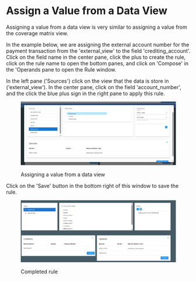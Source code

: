 # Assign a Value from a Data View

Assigning a value from a data view is very similar to assigning a value from the coverage matrix view. &#x20;

In the example below, we are assigning the external account number for the payment transaction from the 'external\_view' to the field 'crediting\_account'.  Click on the field name in the center pane, click the plus to create the rule, click on the rule name to open the bottom panes, and click on 'Compose' in the 'Operands pane to open the Rule window. &#x20;

In the left pane ('Sources') click on the view that the data is store in ('external\_view').  In the center pane, click on the field 'account\_number', and the click the blue plus sign in the right pane to apply this rule. &#x20;

<figure><img src="../../../../../.gitbook/assets/image (6) (1).png" alt=""><figcaption><p>Assigning a value from a data view</p></figcaption></figure>

Click on the 'Save' button in the bottom right of this window to save the rule.

<figure><img src="../../../../../.gitbook/assets/image (7) (1).png" alt=""><figcaption><p>Completed rule</p></figcaption></figure>
